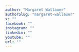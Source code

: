 ```yaml
---
author: "Margaret Wallauer"
authorSlug: "margaret-wallauer"
x: ""
facebook: ""
instagram: ""
linkedin: ""
youtube: ""
url: ""
---
```

